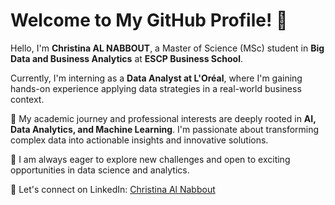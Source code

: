 # Welcome to My GitHub Profile! 👋

Hello, I'm **Christina AL NABBOUT**, a Master of Science (MSc) student in **Big Data and Business Analytics** at **ESCP Business School**.

Currently, I'm interning as a **Data Analyst at L'Oréal**, where I'm gaining hands-on experience applying data strategies in a real-world business context.

🌱 My academic journey and professional interests are deeply rooted in **AI, Data Analytics, and Machine Learning**. I'm passionate about transforming complex data into actionable insights and innovative solutions.

💼 I am always eager to explore new challenges and open to exciting opportunities in data science and analytics.

🔗 Let's connect on LinkedIn: [Christina Al Nabbout](https://linkedin.com/in/christina-al-nabbout-9b50292a7)


